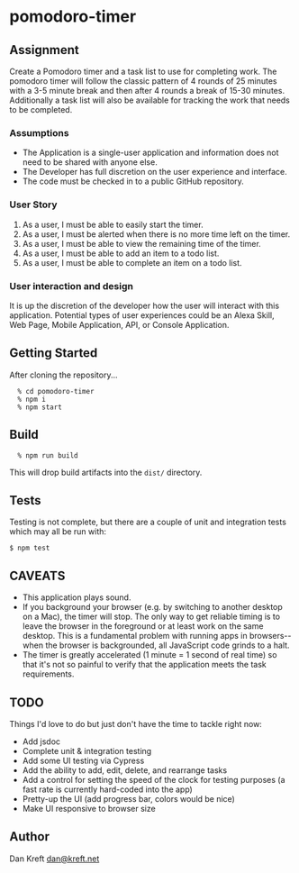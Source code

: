 pomodoro-timer
===

## Assignment

Create a Pomodoro timer and a task list to use for completing
work. The pomodoro timer will follow the classic pattern of 4 rounds
of 25 minutes with a 3-5 minute break and then after 4 rounds a break
of 15-30 minutes. Additionally a task list will also be available for
tracking the work that needs to be completed.

### Assumptions

* The Application is a single-user application and information does not need to be shared with anyone else.
* The Developer has full discretion on the user experience and interface.
* The code must be checked in to a public GitHub repository.

### User Story

1. As a user, I must be able to easily start the timer.
2. As a user, I must be alerted when there is no more time left on the timer.
3. As a user, I must be able to view the remaining time of the timer.
4. As a user, I must be able to add an item to a todo list.
5. As a user, I must be able to complete an item on a todo list.

### User interaction and design

It is up the discretion of the developer how the user will interact with this application. Potential types of user experiences could be an Alexa Skill, Web Page, Mobile Application, API, or Console Application.


## Getting Started

After cloning the repository...

```
  % cd pomodoro-timer
  % npm i
  % npm start
```

## Build

```
  % npm run build
```

This will drop build artifacts into the `dist/` directory.

## Tests

Testing is not complete, but there are a couple of unit and integration tests which may all be run with:

```
$ npm test
```

## CAVEATS

* This application plays sound.
* If you background your browser (e.g. by switching to another desktop on a Mac), the timer will stop. The only way to get reliable timing is to leave the browser in the foreground or at least work on the same desktop. This is a fundamental problem with running apps in browsers--when the browser is backgrounded, all JavaScript code grinds to a halt.
* The timer is greatly accelerated (1 minute = 1 second of real time) so that it's not so painful to verify that the application meets the task requirements.


## TODO

Things I'd love to do but just don't have the time to tackle right now:

* Add jsdoc
* Complete unit & integration testing
* Add some UI testing via Cypress
* Add the ability to add, edit, delete, and rearrange tasks
* Add a control for setting the speed of the clock for testing purposes (a fast rate is currently hard-coded into the app)
* Pretty-up the UI (add progress bar, colors would be nice)
* Make UI responsive to browser size

## Author

Dan Kreft <dan@kreft.net>
